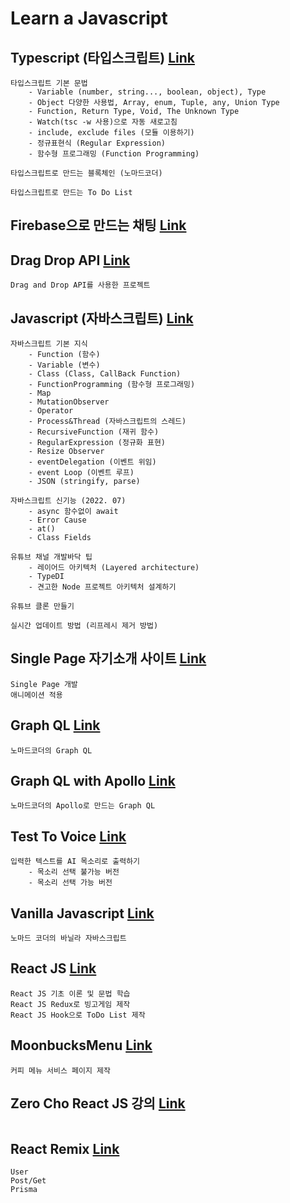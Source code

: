 # Learn a Javascript

## Typescript (타입스크립트) [Link](https://github.com/Hschan2/LearnJavascript/tree/main/TypeScript)

```
타입스크립트 기본 문법
    - Variable (number, string..., boolean, object), Type
    - Object 다양한 사용법, Array, enum, Tuple, any, Union Type
    - Function, Return Type, Void, The Unknown Type
    - Watch(tsc -w 사용)으로 자동 새로고침
    - include, exclude files (모듈 이용하기)
    - 정규표현식 (Regular Expression)
    - 함수형 프로그래밍 (Function Programming)
```

```
타입스크립트로 만드는 블록체인 (노마드코더)
```

```
타입스크립트로 만드는 To Do List
```

## Firebase으로 만드는 채팅 [Link](https://github.com/Hschan2/LearnJavascript/tree/main/Firebase-Chat)

## Drag Drop API [Link](https://github.com/Hschan2/LearnJavascript/tree/main/DragAndDropAPI_JS)

```
Drag and Drop API를 사용한 프로젝트
```

## Javascript (자바스크립트) [Link](https://github.com/Hschan2/LearnJavascript/tree/main/About_Javascript)

```
자바스크립트 기본 지식
    - Function (함수)
    - Variable (변수)
    - Class (Class, CallBack Function)
    - FunctionProgramming (함수형 프로그래밍)
    - Map
    - MutationObserver
    - Operator
    - Process&Thread (자바스크립트의 스레드)
    - RecursiveFunction (재귀 함수)
    - RegularExpression (정규화 표현)
    - Resize Observer
    - eventDelegation (이벤트 위임)
    - event Loop (이벤트 루프)
    - JSON (stringify, parse)

자바스크립트 신기능 (2022. 07)
    - async 함수없이 await
    - Error Cause
    - at()
    - Class Fields
```

```
유튜브 채널 개발바닥 팁
    - 레이어드 아키텍처 (Layered architecture)
    - TypeDI
    - 견고한 Node 프로젝트 아키텍처 설계하기
```

```
유튜브 클론 만들기
```

```
실시간 업데이트 방법 (리프레시 제거 방법)
```

## Single Page 자기소개 사이트 [Link](https://github.com/Hschan2/LearnJavascript/tree/main/FrontEnd_Web/First)
```
Single Page 개발
애니메이션 적용
```

## Graph QL [Link]()
```
노마드코더의 Graph QL
```

## Graph QL with Apollo [Link]()
```
노마드코더의 Apollo로 만드는 Graph QL
```

## Test To Voice [Link]()
```
입력한 텍스트를 AI 목소리로 출력하기
    - 목소리 선택 불가능 버전
    - 목소리 선택 가능 버전
```

## Vanilla Javascript [Link]()
```
노마드 코더의 바닐라 자바스크립트
```

## React JS [Link]()
```
React JS 기초 이론 및 문법 학습
React JS Redux로 빙고게임 제작
React JS Hook으로 ToDo List 제작
```

## MoonbucksMenu [Link]()
```
커피 메뉴 서비스 페이지 제작
```

## Zero Cho React JS 강의 [Link]()
```
```

## React Remix [Link]()
```
User
Post/Get
Prisma
```